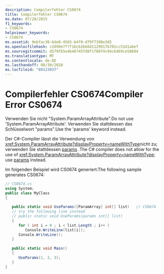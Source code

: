 ```yaml
---
description: Compilerfehler CS0674
title: Compilerfehler CS0674
ms.date: 07/20/2015
f1_keywords:
- CS0674
helpviewer_keywords:
- CS0674
ms.assetid: 9ebfac30-6de8-4503-b4f0-d79f7398e3d5
ms.openlocfilehash: c2099e7f7f16cb2bb6d1129917b701cc51d1a6ef
ms.sourcegitcommit: d579fb5e4b46745fd0f1f8874c94c6469ce58604
ms.translationtype: MT
ms.contentlocale: de-DE
ms.lasthandoff: 08/30/2020
ms.locfileid: "89123037"
---
```

# <a name="compiler-error-cs0674"></a><span data-ttu-id="57e3b-103">Compilerfehler CS0674</span><span class="sxs-lookup"><span data-stu-id="57e3b-103">Compiler Error CS0674</span></span>
<span data-ttu-id="57e3b-104">Verwenden Sie nicht "System.ParamArrayAttribute".</span><span class="sxs-lookup"><span data-stu-id="57e3b-104">Do not use 'System.ParamArrayAttribute'.</span></span> <span data-ttu-id="57e3b-105">Verwenden Sie stattdessen das Schlüsselwort "params".</span><span class="sxs-lookup"><span data-stu-id="57e3b-105">Use the 'params' keyword instead.</span></span>  
  
 <span data-ttu-id="57e3b-106">Der C#-Compiler lässt die Verwendung von <xref:System.ParamArrayAttribute?displayProperty=nameWithType>nicht zu; verwenden Sie stattdessen [params](../language-reference/keywords/params.md) .</span><span class="sxs-lookup"><span data-stu-id="57e3b-106">The C# compiler does not allow for the use of <xref:System.ParamArrayAttribute?displayProperty=nameWithType>; use [params](../language-reference/keywords/params.md) instead.</span></span>  
  
 <span data-ttu-id="57e3b-107">Im folgenden Beispiel wird CS0674 generiert:</span><span class="sxs-lookup"><span data-stu-id="57e3b-107">The following sample generates CS0674:</span></span>  
  
```csharp  
// CS0674.cs  
using System;  
public class MyClass
{  
  
   public static void UseParams([ParamArray] int[] list)   // CS0674  
   // try the following line instead  
   // public static void UseParams(params int[] list)
   {  
      for ( int i = 0 ; i < list.Length ; i++ )  
         Console.WriteLine(list[i]);  
      Console.WriteLine();  
   }  
  
   public static void Main()
   {  
      UseParams(1, 2, 3);  
   }  
}  
```
